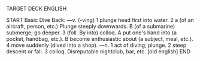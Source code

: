 TARGET DECK
ENGLISH

START
Basic
Dive
Back: —v. (-ving) 1 plunge head first into water. 2 a (of an aircraft, person, etc.) Plunge steeply downwards. B (of a submarine) submerge; go deeper. 3 (foll. By into) colloq. A put one's hand into (a pocket, handbag, etc.). B become enthusiastic about (a subject, meal, etc.). 4 move suddenly (dived into a shop). —n. 1 act of diving; plunge. 2 steep descent or fall. 3 colloq. Disreputable nightclub, bar, etc. [old english]
END

